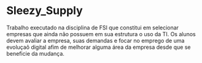 # Sleezy_Supply
Trabalho executado na disciplina de FSI que constitui em selecionar empresas que ainda não possuem em sua estrutura o uso da TI. Os alunos devem avaliar a empresa, suas demandas e focar no emprego de uma evoluçaõ digital afim de melhorar alguma área da empresa desde que se beneficie da mudança.
